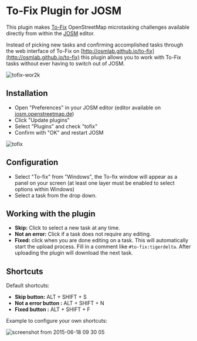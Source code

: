 # To-Fix Plugin for JOSM

This plugin makes [To-Fix](http://osmlab.github.io/to-fix) OpenStreetMap microtasking challenges available directly from within the [JOSM](https://josm.openstreetmap.de/) editor.

Instead of picking new tasks and confirming accomplished tasks through the web interface of To-Fix on [http://osmlab.github.io/to-fix](http://osmlab.github.io/to-fix) this plugin allows you to work with To-Fix tasks without ever having to switch out of JOSM.

![tofix-wor2k](https://cloud.githubusercontent.com/assets/1152236/10491901/9b17bf5c-726e-11e5-9575-3c62d0412140.gif)

## Installation

- Open "Preferences" in your JOSM editor (editor available on [josm.openstreetmap.de](https://josm.openstreetmap.de/))
- Click "Update plugins"
- Select "Plugins" and check "tofix"
- Confirm with "OK" and restart JOSM

![tofix](https://cloud.githubusercontent.com/assets/1152236/10457988/417882b4-718e-11e5-94b5-6ecf4a30eb43.gif)

## Configuration

- Select "To-fix" from "Windows", the To-fix window will appear as a panel on your screen (at least one layer must be enabled to select options within Windows)
- Select a task from the drop down.

## Working with the plugin

- **Skip:** Click to select a new task at any time.
- **Not an error:** Click if a task does not require any editing.
- **Fixed:** click when you are done editing on a task. This will automatically start the upload process. Fill in a comment like `#to-fix:tigerdelta`. After uploading the plugin will download the next task.

## Shortcuts

Default shortcuts:

- **Skip button:** ALT + SHIFT + S
- **Not a error button :** ALT + SHIFT + N
- **Fixed button :** ALT + SHIFT + F

Example to configure your own shortcuts:


![screenshot from 2015-06-18 09 30 05](https://cloud.githubusercontent.com/assets/1152236/8237229/6268a12a-15b3-11e5-8496-d67fdc1fc4b8.png)


